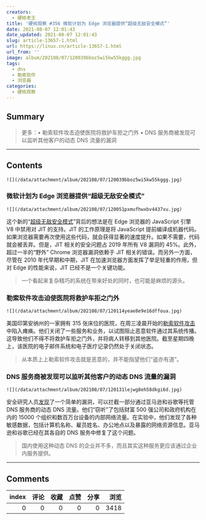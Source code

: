 ```yaml
---
creators:
  - 硬核老王
title: '硬核观察 #356 微软计划为 Edge 浏览器提供“超级无敌安全模式”'
date: 2021-08-07 12:01:43
date_updated: 2021-08-07 12:01:43
slug: article-13657-1.html
url: https://linux.cn/article-13657-1.html
url_from: ''
image: album/202108/07/120039bboz5wi5kw55kggg.jpg
tags:
  - dns
  - 勒索软件
  - 浏览器
categories:
  - 硬核观察
---
```


## Summary

> 更多：• 勒索软件攻击迫使医院将救护车拒之门外 • DNS 服务商被发现可以监听其他客户的动态 DNS 流量的漏洞

***

<!-- more -->

## Contents

`![](/data/attachment/album/202108/07/120039bboz5wi5kw55kggg.jpg)`

### 微软计划为 Edge 浏览器提供“超级无敌安全模式”

`![](/data/attachment/album/202108/07/120051pxmufhwxbv4437xu.jpg)`

这个新的“[超级无敌安全模式](https://therecord.media/microsoft-announces-new-super-duper-secure-mode-for-edge/)”背后的想法是在 Edge 浏览器的 JavaScript 引擎 V8 中禁用对 JIT 的支持。JIT 的工作原理是将 JavaScript 提前编译成机器代码。如果浏览器需要再次使用这些代码，就会获得显著的速度提升。如果不需要，代码就会被丢弃。但是，JIT 相关的安全问题占 2019 年所有 V8 漏洞的 45%。此外，超过一半的“野外” Chrome 浏览器漏洞依赖于 JIT 相关的错误。而另外一方面，尽管在 2010 年代早期和中期，JIT 在加速浏览器方面发挥了举足轻重的作用，但对 Edge 的性能来说，JIT 已经不是一个关键功能。

> 
> 一个看起来复杂精巧的系统在带来好处的同时，也可能是麻烦的源头。
> 
> 
> 

### 勒索软件攻击迫使医院将救护车拒之门外

`![](/data/attachment/album/202108/07/120114yeae8e9e16dffoua.jpg)`

美国印第安纳州的一家拥有 315 张床位的医院，在周三凌晨开始的[勒索软件攻击](https://www.thedailybeast.com/ransomware-attack-forces-indiana-hospital-run-by-eskenazi-health-to-turn-ambulances-away)中陷入瘫痪。他们关闭了一些服务和业务，以试图阻止恶意软件通过其系统传播。这导致他们不得不将救护车拒之门外，并将病人转移到其他医院。截至星期四晚上，该医院的电子邮件系统和电子医疗记录仍然处于关闭状态。

> 
> 从本质上上勒索软件攻击就是恶意的，并不能指望他们“盗亦有道”。
> 
> 
> 

### DNS 服务商被发现可以监听其他客户的动态 DNS 流量的漏洞

`![](/data/attachment/album/202108/07/120131lejwg8eh58dkgi6d.jpg)`

安全研究人员[发现](https://www.wiz.io/blog/black-hat-2021-dns-loophole-makes-nation-state-level-spying-as-easy-as-registering-a-domain)了一个简单的漏洞，可以拦截一部分通过亚马逊和谷歌等托管 DNS 服务商的动态 DNS 流量。他们“窃听”了包括财富 500 强公司和政府机构在内的 15000 个组织和数百万台设备的内部网络流量。在实验中，他们发现了各种敏感数据，包括计算机名称、雇员姓名、办公地点以及暴露的网络资源信息。亚马逊和谷歌已经在其各自的 DNS 服务中修复了这个问题。

> 
> 国内使用这种动态 DNS 的企业并不多，而且其实这种服务更应该通过企业内服务提供。
> 
> 
>

***

## Comments


|   index |   评论 |   收藏 |   点赞 |   分享 |   浏览 |
|--------:|-------:|-------:|-------:|-------:|-------:|
|       0 |      0 |      0 |      0 |      0 |   3418 |
